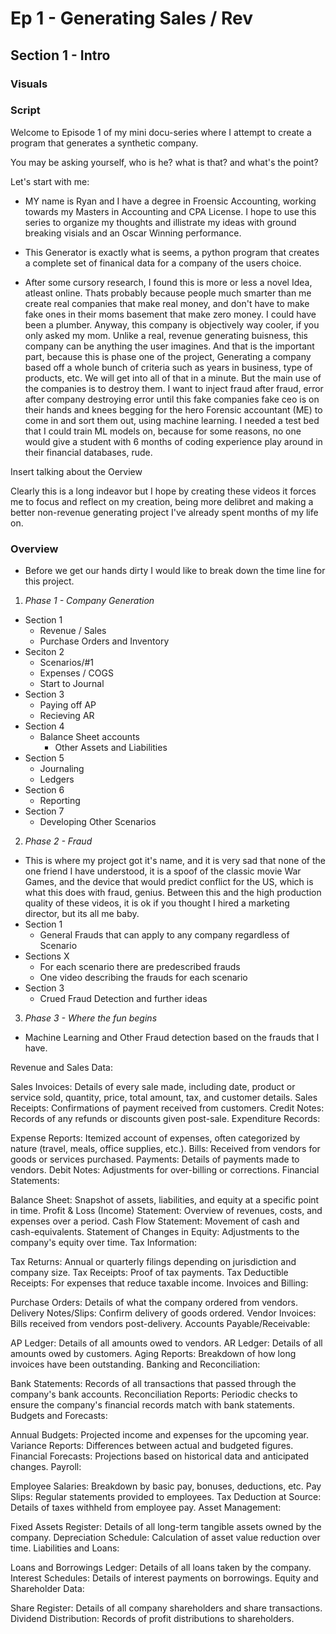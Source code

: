 # Ep 1 - Generating Sales / Rev
## Section 1 - Intro
### Visuals

### Script
Welcome to Episode 1 of my mini docu-series where I attempt to create a program that generates a synthetic company. 

You may be asking yourself, who is he? what is that? and what's the point? 

Let's start with me:
- MY name is Ryan and I have a degree in Froensic Accounting, working towards my Masters in Accounting and CPA License. I hope to use this series to organize my thoughts and illistrate my ideas with ground breaking visials and an Oscar Winning performance. 

- This Generator is exactly what is seems, a python program that creates a complete set of finanical data for a company of the users choice. 

- After some cursory research, I found this is more or less a novel Idea, atleast online. Thats probably because people much smarter than me create real companies that make real money, and don't have to make fake ones in their moms basement that make zero money. I could have been a plumber. Anyway, this company is objectively way cooler, if you only asked my mom. Unlike a real, revenue generating buisness, this company can be anything the user imagines. And that is the important part, because this is phase one of the project, Generating a company based off a whole bunch of criteria such as years in business, type of products, etc. We will get into all of that in a minute. But the main use of the companies is to destroy them. I want to inject fraud after fraud, error after company destroying error until this fake companies fake ceo is on their hands and knees begging for the hero Forensic accountant (ME) to come in and sort them out, using machine learning. I needed a test bed that I could train ML models on, because for some reasons, no one would give a student with 6 months of coding experience play around in their financial databases, rude. 

Insert talking about the Oerview

Clearly this is a long indeavor but I hope by creating these videos it forces me to focus and reflect on my creation, being more delibret and making a better non-revenue generating project I've already spent months of my life on.

### Overview
- Before we get our hands dirty I would like to break down the time line for this project. 

1. *Phase 1 - Company Generation*
- Section 1
    - Revenue / Sales
    - Purchase Orders and Inventory
- Seciton 2
    - Scenarios/#1
    - Expenses / COGS  
    - Start to Journal
- Section 3
    - Paying off AP
    - Recieving AR
- Section 4
    - Balance Sheet accounts
        - Other Assets and Liabilities
- Section 5
    - Journaling
    - Ledgers
- Section 6
    - Reporting
- Section 7
    - Developing Other Scenarios

2. *Phase 2 - Fraud*
- This is where my project got it's name, and it is very sad that none of the one friend I have understood, it is a spoof of the classic movie War Games, and the device that would predict conflict for the US, which is what this does with fraud, genius. Between this and the high production quality of these videos, it is ok if you thought I hired a marketing director, but its all me baby. 
- Section 1
    - General Frauds that can apply to any company regardless of Scenario
- Sections X
    - For each scenario there are predescribed frauds
    - One video describing the frauds for each scenario
- Section 3
    - Crued Fraud Detection and further ideas

3. *Phase 3 - Where the fun begins*
- Machine Learning and Other Fraud detection based on the frauds that I have. 







Revenue and Sales Data:

Sales Invoices: Details of every sale made, including date, product or service sold, quantity, price, total amount, tax, and customer details.
Sales Receipts: Confirmations of payment received from customers.
Credit Notes: Records of any refunds or discounts given post-sale.
Expenditure Records:

Expense Reports: Itemized account of expenses, often categorized by nature (travel, meals, office supplies, etc.).
Bills: Received from vendors for goods or services purchased.
Payments: Details of payments made to vendors.
Debit Notes: Adjustments for over-billing or corrections.
Financial Statements:

Balance Sheet: Snapshot of assets, liabilities, and equity at a specific point in time.
Profit & Loss (Income) Statement: Overview of revenues, costs, and expenses over a period.
Cash Flow Statement: Movement of cash and cash-equivalents.
Statement of Changes in Equity: Adjustments to the company's equity over time.
Tax Information:

Tax Returns: Annual or quarterly filings depending on jurisdiction and company size.
Tax Receipts: Proof of tax payments.
Tax Deductible Receipts: For expenses that reduce taxable income.
Invoices and Billing:

Purchase Orders: Details of what the company ordered from vendors.
Delivery Notes/Slips: Confirm delivery of goods ordered.
Vendor Invoices: Bills received from vendors post-delivery.
Accounts Payable/Receivable:

AP Ledger: Details of all amounts owed to vendors.
AR Ledger: Details of all amounts owed by customers.
Aging Reports: Breakdown of how long invoices have been outstanding.
Banking and Reconciliation:

Bank Statements: Records of all transactions that passed through the company's bank accounts.
Reconciliation Reports: Periodic checks to ensure the company's financial records match with bank statements.
Budgets and Forecasts:

Annual Budgets: Projected income and expenses for the upcoming year.
Variance Reports: Differences between actual and budgeted figures.
Financial Forecasts: Projections based on historical data and anticipated changes.
Payroll:

Employee Salaries: Breakdown by basic pay, bonuses, deductions, etc.
Pay Slips: Regular statements provided to employees.
Tax Deduction at Source: Details of taxes withheld from employee pay.
Asset Management:

Fixed Assets Register: Details of all long-term tangible assets owned by the company.
Depreciation Schedule: Calculation of asset value reduction over time.
Liabilities and Loans:

Loans and Borrowings Ledger: Details of all loans taken by the company.
Interest Schedules: Details of interest payments on borrowings.
Equity and Shareholder Data:

Share Register: Details of all company shareholders and share transactions.
Dividend Distribution: Records of profit distributions to shareholders.


